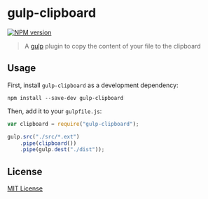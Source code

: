 # gulp-clipboard
[![NPM version][npm-image]][npm-url]

> A [gulp](https://github.com/wearefractal/gulp) plugin to copy the content of your file to the clipboard 

## Usage

First, install `gulp-clipboard` as a development dependency:

```shell
npm install --save-dev gulp-clipboard
```

Then, add it to your `gulpfile.js`:

```javascript
var clipboard = require("gulp-clipboard");

gulp.src("./src/*.ext")
	.pipe(clipboard())
	.pipe(gulp.dest("./dist"));
```


## License

[MIT License](http://en.wikipedia.org/wiki/MIT_License)

[npm-url]: https://npmjs.org/package/gulp-clipboard
[npm-image]: https://badge.fury.io/js/gulp-clipboard.png

[travis-url]: http://travis-ci.org/duivvv/gulp-clipboard
[travis-image]: https://secure.travis-ci.org/duivvv/gulp-clipboard.png?branch=master

[coveralls-url]: https://coveralls.io/r/duivvv/gulp-clipboard
[coveralls-image]: https://coveralls.io/repos/duivvv/gulp-clipboard/badge.png

[depstat-url]: https://david-dm.org/duivvv/gulp-clipboard
[depstat-image]: https://david-dm.org/duivvv/gulp-clipboard.png
